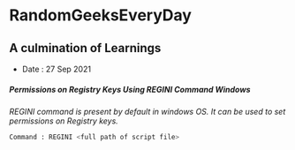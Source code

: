 # RandomGeeksEveryDay
A culmination of Learnings
------
- Date : 27 Sep 2021
##### Permissions on Registry Keys Using REGINI Command Windows
*REGINI command is present by default in windows OS. It can be used to set permissions on Registry keys.*

```bash
Command : REGINI <full path of script file>
```
